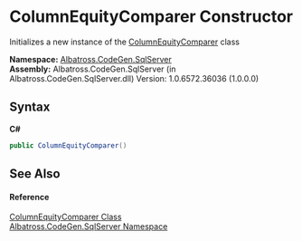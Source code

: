 # ColumnEquityComparer Constructor 
 

Initializes a new instance of the <a href="EF227660">ColumnEquityComparer</a> class

**Namespace:**&nbsp;<a href="9727DDEC">Albatross.CodeGen.SqlServer</a><br />**Assembly:**&nbsp;Albatross.CodeGen.SqlServer (in Albatross.CodeGen.SqlServer.dll) Version: 1.0.6572.36036 (1.0.0.0)

## Syntax

**C#**<br />
``` C#
public ColumnEquityComparer()
```


## See Also


#### Reference
<a href="EF227660">ColumnEquityComparer Class</a><br /><a href="9727DDEC">Albatross.CodeGen.SqlServer Namespace</a><br />